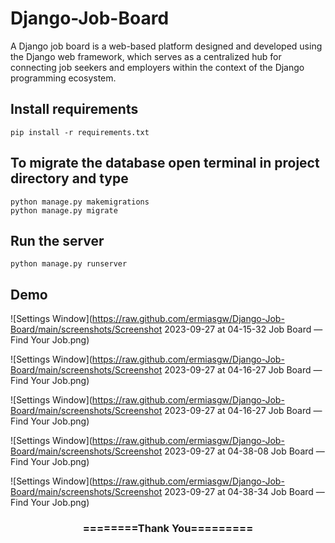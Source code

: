 # Django-Job-Board
A Django job board is a web-based platform designed and developed using the Django web framework, which serves as a centralized hub for connecting job seekers and employers within the context of the Django programming ecosystem. 

## Install requirements

```
pip install -r requirements.txt
```

## To migrate the database open terminal in project directory and type
```
python manage.py makemigrations
python manage.py migrate
```


## Run the server
```
python manage.py runserver
```
## Demo

![Settings Window](https://raw.github.com/ermiasgw/Django-Job-Board/main/screenshots/Screenshot 2023-09-27 at 04-15-32 Job Board — Find Your Job.png)

![Settings Window](https://raw.github.com/ermiasgw/Django-Job-Board/main/screenshots/Screenshot 2023-09-27 at 04-16-27 Job Board — Find Your Job.png)

![Settings Window](https://raw.github.com/ermiasgw/Django-Job-Board/main/screenshots/Screenshot 2023-09-27 at 04-16-27 Job Board — Find Your Job.png)

![Settings Window](https://raw.github.com/ermiasgw/Django-Job-Board/main/screenshots/Screenshot 2023-09-27 at 04-38-08 Job Board — Find Your Job.png)

![Settings Window](https://raw.github.com/ermiasgw/Django-Job-Board/main/screenshots/Screenshot 2023-09-27 at 04-38-34 Job Board — Find Your Job.png)








<div align="center">
    <h3>========Thank You=========</h3>
</div>